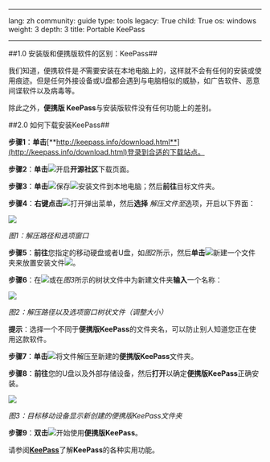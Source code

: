

---

lang: zh
community: guide
type: tools
legacy: True
child: True
os: windows
weight: 3
depth: 3
title: Portable KeePass

---

##1.0 安装版和便携版软件的区别：KeePass##

我们知道，便携软件是*不*需要安装在本地电脑上的，这样就不会有任何的安装或使用痕迹。但是任何外接设备或U盘都会遇到与电脑相似的威胁，如广告软件、恶意间谍软件以及病毒等。

除此之外，**便携版 KeePass**与安装版软件没有任何功能上的差别。


##2.0 如何下载安装KeePass##

**步骤1**：**单击**[**http://keepass.info/download.html**](http://keepass.info/download.html)登录到合适的下载站点。

**步骤2**：**单击**![](/sbox/screen/keepassportable-zh/01.png)开启**开源社区**下载页面。

**步骤3**：**单击**![](/sbox/screen/keepassportable-zh/03.png)保存![](/sbox/screen/keepassportable-zh/01.png)安装文件到本地电脑；然后**前往**目标文件夹。

**步骤4**：**右键点击**![](/sbox/screen/keepassportable-zh/04.png)打开弹出菜单，然后**选择** *解压文件至*选项，开启以下界面：

![](/sbox/screen/keepassportable-zh/05.png)

*图1：解压路径和选项窗口*

**步骤5**：**前往**您指定的移动硬盘或者U盘，如*图2*所示，然后**单击**![](/sbox/screen/keepassportable-zh/06.png)新建一个文件夹来放置安装文件![](/sbox/screen/keepassportable-zh/04.png)。

**步骤6**：在![](/sbox/screen/keepassportable-zh/08.png)或在*图3*所示的树状文件中为新建文件夹**输入**一个名称：

![](/sbox/screen/keepassportable-zh/09.png)

*图2：解压路径以及选项窗口树状文件（调整大小）*

**提示**：选择一个不同于**便携版KeePass**的文件夹名，可以防止别人知道您正在使用这款软件。

**步骤7**：**单击**![](/sbox/screen/keepassportable-zh/10.png)将文件解压至新建的**便携版KeePass**文件夹。

**步骤8**：**前往**您的U盘以及外部存储设备，然后**打开**以确定**便携版KeePass**正确安装。

![](/sbox/screen/keepassportable-zh/11.png)

*图3：目标移动设备显示新创建的便携版KeePass文件夹*

**步骤9**：**双击**![](/sbox/screen/keepassportable-zh/12.png)开始使用**便携版KeePass**。

请参阅[**KeePass**](/zh/keepass_main)了解**KeePass**的各种实用功能。



